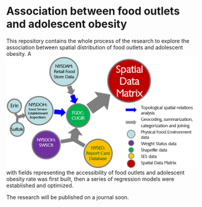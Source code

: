 # Association between food outlets and adolescent obesity

This repository contains the whole process of the research to explore the association between spatial  distribution of food outlets and adolescent obesity.
A ![spatial data matrix](/Images/Process_of_building_a_spatial_data_matrix.png) with fields representing the accessibility of food outlets and adolescent obesity rate was first built, then a series of regression models were established and optimized.

The research will be published on a journal soon.